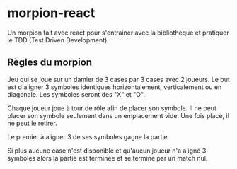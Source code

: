 # morpion-react

Un morpion fait avec react pour s'entrainer avec la bibliothèque et pratiquer le TDD (Test Driven Development). 

## Règles du morpion

Jeu qui se joue sur un damier de 3 cases par 3 cases avec 2 joueurs. Le but est d'aligner 3 symboles identiques horizontalement, verticalement ou en diagonale. Les symboles seront des "X" et "O". 

Chaque joueur joue à tour de rôle afin de placer son symbole. Il ne peut placer son symbole seulement dans un emplacement vide. Une fois placé, il ne peut le retirer.

Le premier à aligner 3 de ses symboles gagne la partie.

Si plus aucune case n'est disponible et qu'aucun joueur n'a aligné 3 symboles alors la partie est terminée et se termine par un match nul.